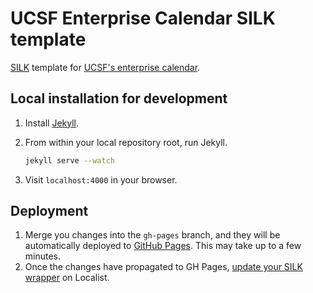 # UCSF Enterprise Calendar SILK template


[SILK](http://support.localist.com/article/227-article) template for [UCSF's enterprise calendar](http://ucsf.enterprise.localist.com).

## Local installation for development

1. Install [Jekyll](http://jekyllrb.com/).
2. From within your local repository root, run Jekyll.

    ```bash
    jekyll serve --watch
    ```
3. Visit `localhost:4000` in your browser.


## Deployment

1. Merge you changes into the `gh-pages` branch, and they will be automatically deployed to [GitHub Pages](http://ucsf-web-services.github.io/ucsf-localist-silk/). This may take up to a few minutes.
2. Once the changes have propagated to GH Pages, [update your SILK wrapper](http://support.localist.com/article/89-article) on Localist.
